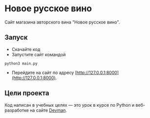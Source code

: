 # Новое русское вино

Сайт магазина авторского вина "Новое русское вино".

## Запуск


- Скачайте код
- Запустите сайт командой

```
python3 main.py
```

- Перейдите на сайт по адресу [http://127.0.0.1:8000](http://127.0.0.1:8000).


## Цели проекта

Код написан в учебных целях — это урок в курсе по Python и веб-разработке на сайте [Devman](https://dvmn.org).
